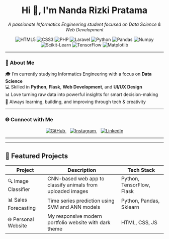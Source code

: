 <!-- GitHub Profile Readme -->

<h1 align="center">Hi 👋, I'm Nanda Rizki Pratama</h1>
<p align="center">
  <i>A passionate Informatics Engineering student focused on Data Science & Web Development </i>
</p>

<p align="center">
  <!-- Language & Framework Badges -->
  <img src="https://img.shields.io/badge/HTML5-E34F26?style=for-the-badge&logo=html5&logoColor=white" alt="HTML5" />
  <img src="https://img.shields.io/badge/CSS3-1572B6?style=for-the-badge&logo=css3&logoColor=white" alt="CSS3" />
  <img src="https://img.shields.io/badge/PHP-777BB4?style=for-the-badge&logo=php&logoColor=white" alt="PHP" />
  <img src="https://img.shields.io/badge/Laravel-FF2D20?style=for-the-badge&logo=laravel&logoColor=white" alt="Laravel" />
  <img src="https://img.shields.io/badge/Python-3776AB?style=for-the-badge&logo=python&logoColor=white" alt="Python" />

  <!-- Data Science & Machine Learning -->
  <img src="https://img.shields.io/badge/Pandas-150458?style=for-the-badge&logo=pandas&logoColor=white" alt="Pandas" />
  <img src="https://img.shields.io/badge/Numpy-013243?style=for-the-badge&logo=numpy&logoColor=white" alt="Numpy" />
  <img src="https://img.shields.io/badge/Scikit--Learn-F7931E?style=for-the-badge&logo=scikit-learn&logoColor=white" alt="Scikit-Learn" />
  <img src="https://img.shields.io/badge/TensorFlow-FF6F00?style=for-the-badge&logo=tensorflow&logoColor=white" alt="TensorFlow" />
  <img src="https://img.shields.io/badge/Matplotlib-11557C?style=for-the-badge&logo=plotly&logoColor=white" alt="Matplotlib" />
</p>


---

### 🧠 About Me

🎓 I’m currently studying Informatics Engineering with a focus on **Data Science**  
💻 Skilled in **Python**, **Flask**, **Web Development**, and **UI/UX Design**  
📊 Love turning raw data into powerful insights for smart decision-making  
🎯 Always learning, building, and improving through tech & creativity  

---

### 🌐 Connect with Me

<p align="center">
  <a href="https://github.com/N4nd4-R" target="_blank">
    <img src="https://img.icons8.com/ios-filled/30/0fdb6b/github.png" alt="GitHub"/>
  </a>
  &nbsp;&nbsp;
  <a href="https://instagram.com/yourusername" target="_blank">
    <img src="https://img.icons8.com/ios-filled/30/0fdb6b/instagram-new.png" alt="Instagram"/>
  </a>
  &nbsp;&nbsp;
  <a href="https://linkedin.com/in/yourusername" target="_blank">
    <img src="https://img.icons8.com/ios-filled/30/0fdb6b/linkedin.png" alt="LinkedIn"/>
  </a>
</p>

---

---

## 🚀 Featured Projects

| Project | Description | Tech Stack |
|--------|-------------|------------|
| 🔍 Image Classifier | CNN-based web app to classify animals from uploaded images | Python, TensorFlow, Flask |
| 📊 Sales Forecasting | Time series prediction using SVM and ANN models | Python, Pandas, Sklearn | 
| 🌐 Personal Website | My responsive modern portfolio website with dark theme | HTML, CSS, JS | 

